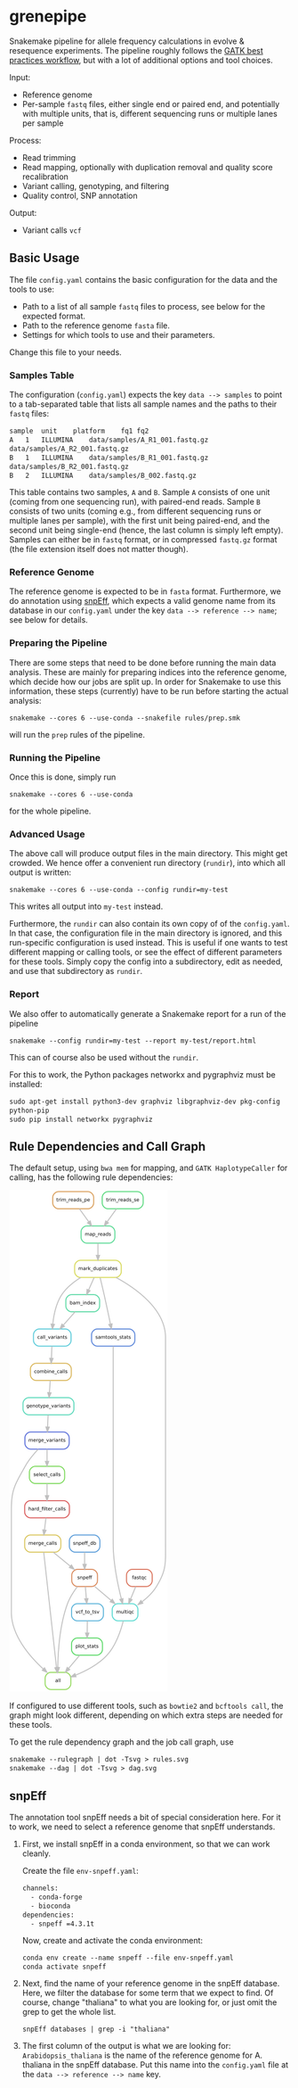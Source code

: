 # grenepipe

Snakemake pipeline for allele frequency calculations in evolve &amp; resequence experiments.
The pipeline roughly follows the [GATK best practices workflow](https://gatk.broadinstitute.org/hc/en-us/sections/360007226651-Best-Practices-Workflows), but with a lot of additional options and tool choices.

Input:
  - Reference genome
  - Per-sample `fastq` files, either single end or paired end, and potentially with multiple units,
    that is, different sequencing runs or multiple lanes per sample

Process:
  - Read trimming
  - Read mapping, optionally with duplication removal and quality score recalibration
  - Variant calling, genotyping, and filtering
  - Quality control, SNP annotation

Output:
  - Variant calls `vcf`

## Basic Usage

The file `config.yaml` contains the basic configuration for the data and the tools to use:

 *  Path to a list of all sample `fastq` files to process, see below for the expected format.
 *  Path to the reference genome `fasta` file.
 *  Settings for which tools to use and their parameters.

Change this file to your needs.

### Samples Table

The configuration (`config.yaml`) expects the key `data --> samples` to point to a tab-separated
table that lists all sample names and the paths to their `fastq` files:

    sample	unit	platform	fq1	fq2
    A	1	ILLUMINA	data/samples/A_R1_001.fastq.gz	data/samples/A_R2_001.fastq.gz
    B	1	ILLUMINA	data/samples/B_R1_001.fastq.gz	data/samples/B_R2_001.fastq.gz
    B	2	ILLUMINA	data/samples/B_002.fastq.gz

This table contains two samples, `A` and `B`. Sample `A` consists of one unit (coming from one
sequencing run), with paired-end reads. Sample `B` consists of two units (coming e.g., from
different sequencing runs or multiple lanes per sample), with the first unit being paired-end,
and the second unit being single-end (hence, the last column is simply left empty).
Samples can either be in `fastq` format, or in compressed `fastq.gz` format (the file extension
itself does not matter though).

### Reference Genome

The reference genome is expected to be in `fasta` format. Furthermore, we do annotation using
[snpEff](http://snpeff.sourceforge.net/), which expects a valid genome name from its database
in our `config.yaml` under the key `data --> reference --> name`; see below for details.

### Preparing the Pipeline

There are some steps that need to be done before running the main data analysis.
These are mainly for preparing indices into the reference genome, which decide how our jobs are
split up. In order for Snakemake to use this information, these steps (currently) have to be run
before starting the actual analysis:

    snakemake --cores 6 --use-conda --snakefile rules/prep.smk

will run the `prep` rules of the pipeline.

### Running the Pipeline

Once this is done, simply run

    snakemake --cores 6 --use-conda

for the whole pipeline.

### Advanced Usage

The above call will produce output files in the main directory. This might get crowded.
We hence offer a convenient run directory (`rundir`), into which all output is written:

    snakemake --cores 6 --use-conda --config rundir=my-test

This writes all output into `my-test` instead.

Furthermore, the `rundir` can also contain its own copy of of the `config.yaml`.
In that case, the configuration file in the main directory is ignored, and this run-specific
configuration is used instead. This is useful if one wants to test different mapping or calling
tools, or see the effect of different parameters for these tools. Simply copy the config into
a subdirectory, edit as needed, and use that subdirectory as `rundir`.

### Report

We also offer to automatically generate a Snakemake report for a run of the pipeline

    snakemake --config rundir=my-test --report my-test/report.html

This can of course also be used without the `rundir`.

For this to work, the Python packages networkx and pygraphviz must be installed:

    sudo apt-get install python3-dev graphviz libgraphviz-dev pkg-config python-pip
    sudo pip install networkx pygraphviz

## Rule Dependencies and Call Graph

The default setup, using `bwa mem` for mapping, and `GATK HaplotypeCaller` for calling,
has the following rule dependencies:

![Rule dependency graph](/tools/rules.png)

If configured to use different tools, such as `bowtie2` and `bcftools call`,
the graph might look different, depending on which extra steps are needed for these tools.

To get the rule dependency graph and the job call graph, use

    snakemake --rulegraph | dot -Tsvg > rules.svg
    snakemake --dag | dot -Tsvg > dag.svg

## snpEff

The annotation tool snpEff needs a bit of special consideration here.
For it to work, we need to select a reference genome that snpEff understands.

1.  First, we install snpEff in a conda environment, so that we can work cleanly.

    Create the file `env-snpeff.yaml`:
    ```
    channels:
      - conda-forge
      - bioconda
    dependencies:
      - snpeff =4.3.1t
    ```

    Now, create and activate the conda environment:
    ```
    conda env create --name snpeff --file env-snpeff.yaml
    conda activate snpeff
    ```

2.  Next, find the name of your reference genome in the snpEff database.
    Here, we filter the database for some term that we expect to find.
    Of course, change "thaliana" to what you are looking for,
    or just omit the grep to get the whole list.

    ```
    snpEff databases | grep -i "thaliana"
    ```

2.  The first column of the output is what we are looking for:
    `Arabidopsis_thaliana` is the name of the reference genome for A. thaliana in the snpEff database.
    Put this name into the `config.yaml` file at the `data --> reference --> name` key.

